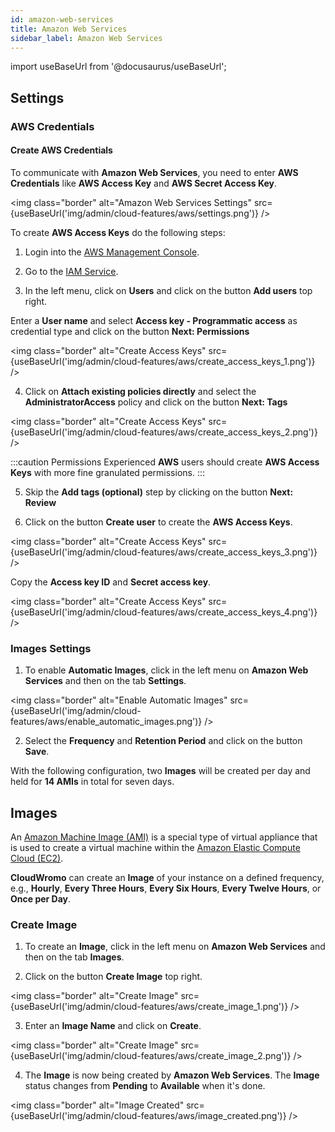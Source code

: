 ```yaml
---
id: amazon-web-services
title: Amazon Web Services
sidebar_label: Amazon Web Services
---
```


import useBaseUrl from '@docusaurus/useBaseUrl';

## Settings

### AWS Credentials

#### Create AWS Credentials

To communicate with **Amazon Web Services**, you need to enter **AWS Credentials** like **AWS Access Key** and **AWS Secret Access Key**.

<img class="border" alt="Amazon Web Services Settings" src={useBaseUrl('img/admin/cloud-features/aws/settings.png')} />

To create **AWS Access Keys** do the following steps:

1. Login into the [AWS Management Console](https://console.aws.amazon.com/ec2/).

2. Go to the [IAM Service](https://console.aws.amazon.com/iamv2/home).

3. In the left menu, click on **Users** and click on the button **Add users** top right.

Enter a **User name** and select **Access key - Programmatic access** as credential type and click on the button **Next: Permissions**

<img class="border" alt="Create Access Keys" src={useBaseUrl('img/admin/cloud-features/aws/create_access_keys_1.png')} />

4. Click on **Attach existing policies directly** and select the **AdministratorAccess** policy and click on the button **Next: Tags**

<img class="border" alt="Create Access Keys" src={useBaseUrl('img/admin/cloud-features/aws/create_access_keys_2.png')} />

:::caution Permissions
Experienced **AWS** users should create **AWS Access Keys** with more fine granulated permissions.
:::

5. Skip the **Add tags (optional)** step by clicking on the button **Next: Review**

6. Click on the button **Create user** to create the **AWS Access Keys**.

<img class="border" alt="Create Access Keys" src={useBaseUrl('img/admin/cloud-features/aws/create_access_keys_3.png')} />

Copy the **Access key ID** and **Secret access key**.

<img class="border" alt="Create Access Keys" src={useBaseUrl('img/admin/cloud-features/aws/create_access_keys_4.png')} />

### Images Settings

1. To enable **Automatic Images**, click in the left menu on **Amazon Web Services** and then on the tab **Settings**.

<img class="border" alt="Enable Automatic Images" src={useBaseUrl('img/admin/cloud-features/aws/enable_automatic_images.png')} />

2. Select the **Frequency** and **Retention Period** and click on the button **Save**.

With the following configuration, two **Images** will be created per day and held for **14 AMIs** in total for seven days.

## Images

An [Amazon Machine Image (AMI)](https://docs.aws.amazon.com/AWSEC2/latest/UserGuide/AMIs.html) is a special type of virtual appliance that is
used to create a virtual machine within the [Amazon Elastic Compute Cloud (EC2)](https://aws.amazon.com/ec2/).

**CloudWromo** can create an **Image** of your instance on a defined frequency, e.g.,
**Hourly**, **Every Three Hours**, **Every Six Hours**, **Every Twelve Hours**, or **Once per Day**.

### Create Image

1. To create an **Image**, click in the left menu on **Amazon Web Services** and then on the tab **Images**.

2. Click on the button **Create Image** top right.

<img class="border" alt="Create Image" src={useBaseUrl('img/admin/cloud-features/aws/create_image_1.png')} />

3. Enter an **Image Name** and click on **Create**. 

<img class="border" alt="Create Image" src={useBaseUrl('img/admin/cloud-features/aws/create_image_2.png')} />

4. The **Image** is now being created by **Amazon Web Services**.
The **Image** status changes from **Pending** to **Available** when it's done.

<img class="border" alt="Image Created" src={useBaseUrl('img/admin/cloud-features/aws/image_created.png')} />